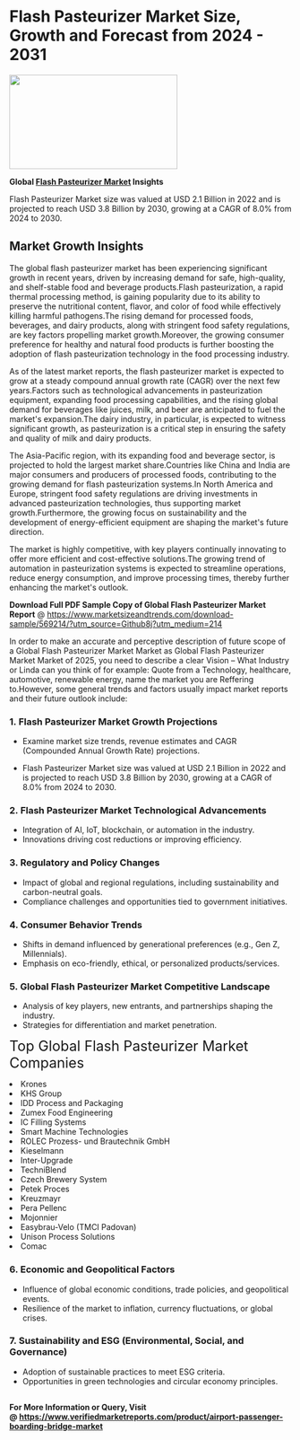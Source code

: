 <H1>Flash Pasteurizer Market Size, Growth and Forecast from 2024 - 2031</H1><img class="aligncenter size-medium wp-image-584254" src="https://thirdeyenews.in/wp-content/uploads/2024/09/Global-Market-Research-300x168.jpeg" alt="" width="300" height="168" /><p><strong>Global&nbsp;<a href="https://www.marketsizeandtrends.com/download-sample/569214/?utm_source=Github8j?utm_medium=214">Flash Pasteurizer Market</a> Insights</strong></p><p>Flash Pasteurizer Market size was valued at USD 2.1 Billion in 2022 and is projected to reach USD 3.8 Billion by 2030, growing at a CAGR of 8.0% from 2024 to 2030.</p><p><h2>Market Growth Insights</h2> <p>The global flash pasteurizer market has been experiencing significant growth in recent years, driven by increasing demand for safe, high-quality, and shelf-stable food and beverage products.Flash pasteurization, a rapid thermal processing method, is gaining popularity due to its ability to preserve the nutritional content, flavor, and color of food while effectively killing harmful pathogens.The rising demand for processed foods, beverages, and dairy products, along with stringent food safety regulations, are key factors propelling market growth.Moreover, the growing consumer preference for healthy and natural food products is further boosting the adoption of flash pasteurization technology in the food processing industry.</p> <p>As of the latest market reports, the flash pasteurizer market is expected to grow at a steady compound annual growth rate (CAGR) over the next few years.Factors such as technological advancements in pasteurization equipment, expanding food processing capabilities, and the rising global demand for beverages like juices, milk, and beer are anticipated to fuel the market's expansion.The dairy industry, in particular, is expected to witness significant growth, as pasteurization is a critical step in ensuring the safety and quality of milk and dairy products.</p> <p>The Asia-Pacific region, with its expanding food and beverage sector, is projected to hold the largest market share.Countries like China and India are major consumers and producers of processed foods, contributing to the growing demand for flash pasteurization systems.In North America and Europe, stringent food safety regulations are driving investments in advanced pasteurization technologies, thus supporting market growth.Furthermore, the growing focus on sustainability and the development of energy-efficient equipment are shaping the market's future direction.</p> <p>The market is highly competitive, with key players continually innovating to offer more efficient and cost-effective solutions.The growing trend of automation in pasteurization systems is expected to streamline operations, reduce energy consumption, and improve processing times, thereby further enhancing the market's outlook.</p> <p><span class=""><strong>Download Full PDF Sample Copy of Global Flash Pasteurizer Market Report</strong> @ <a href="https://www.marketsizeandtrends.com/download-sample/569214/?utm_source=Github8j?utm_medium=214" target="_blank">https://www.marketsizeandtrends.com/download-sample/569214/?utm_source=Github8j?utm_medium=214</a></span></p><p>In order to make an accurate and perceptive description of future scope of a Global&nbsp;Flash Pasteurizer Market Market as Global&nbsp;Flash Pasteurizer Market Market of 2025, you need to describe a clear Vision &ndash; What Industry or Linda can you think of for example: Quote from a Technology, healthcare, automotive, renewable energy, name the market you are Reffering to.However, some general trends and factors usually impact market reports and their future outlook include:</p><h3>1.&nbsp;<strong>Flash Pasteurizer Market Growth Projections</strong></h3><ul><li>Examine market size trends, revenue estimates and CAGR (Compounded Annual Growth Rate) projections.</li><li><p>Flash Pasteurizer Market size was valued at USD 2.1 Billion in 2022 and is projected to reach USD 3.8 Billion by 2030, growing at a CAGR of 8.0% from 2024 to 2030.</p></li></ul><h3>2.&nbsp;<strong>Flash Pasteurizer Market Technological Advancements</strong></h3><ul><li>Integration of AI, IoT, blockchain, or automation in the industry.</li><li>Innovations driving cost reductions or improving efficiency.</li></ul><h3>3.&nbsp;<strong>Regulatory and Policy Changes</strong></h3><ul><li>Impact of global and regional regulations, including sustainability and carbon-neutral goals.</li><li>Compliance challenges and opportunities tied to government initiatives.</li></ul><h3>4.&nbsp;<strong>Consumer Behavior Trends</strong></h3><ul><li>Shifts in demand influenced by generational preferences (e.g., Gen Z, Millennials).</li><li>Emphasis on eco-friendly, ethical, or personalized products/services.</li></ul><h3>5.&nbsp;<strong>Global Flash Pasteurizer Market Competitive Landscape</strong></h3><ul><li>Analysis of key players, new entrants, and partnerships shaping the industry.</li><li>Strategies for differentiation and market penetration.</li></ul><p data-pm-slice="1 1 []"><span style="color: inherit; font-family: inherit; font-size: 25px;">Top Global Flash Pasteurizer Market Companies</span></p><div class="" data-test-id=""><p><li>Krones</li><li> KHS Group</li><li> IDD Process and Packaging</li><li> Zumex Food Engineering</li><li> IC Filling Systems</li><li> Smart Machine Technologies</li><li> ROLEC Prozess- und Brautechnik GmbH</li><li> Kieselmann</li><li> Inter-Upgrade</li><li> TechniBlend</li><li> Czech Brewery System</li><li> Petek Proces</li><li> Kreuzmayr</li><li> Pera Pellenc</li><li> Mojonnier</li><li> Easybrau-Velo (TMCI Padovan)</li><li> Unison Process Solutions</li><li> Comac</li></p></div><h3>6.&nbsp;<strong>Economic and Geopolitical Factors</strong></h3><ul><li>Influence of global economic conditions, trade policies, and geopolitical events.</li><li>Resilience of the market to inflation, currency fluctuations, or global crises.</li></ul><h3>7.&nbsp;<strong>Sustainability and ESG (Environmental, Social, and Governance)</strong></h3><ul><li>Adoption of sustainable practices to meet ESG criteria.</li><li>Opportunities in green technologies and circular economy principles.</li></ul><h2><strong style="font-size: 14px;">For More Information or Query, Visit @&nbsp;</strong><a style="background-color: #ffffff; font-size: 14px;" href="https://www.marketsizeandtrends.com/report/flash-pasteurizer-market/" target="_blank">https://www.verifiedmarketreports.com/product/airport-passenger-boarding-bridge-market</a></h2>